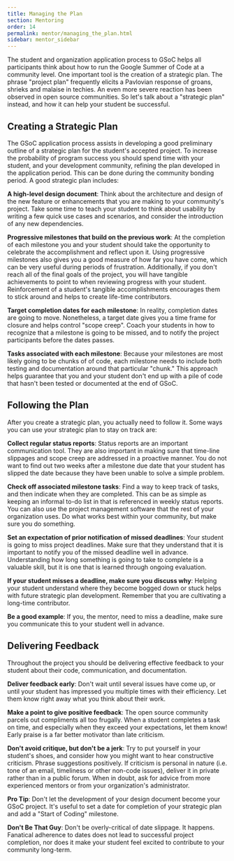 ```yaml
---
title: Managing the Plan
section: Mentoring
order: 14
permalink: mentor/managing_the_plan.html
sidebar: mentor_sidebar
---
```


The student and organization application process to GSoC helps all participants think about how to run the Google Summer of Code at a community level. One important tool is the creation of a strategic plan. The phrase "project plan" frequently elicits a Pavlovian response of groans, shrieks and malaise in techies. An even more severe reaction has been observed in open source communities.  So let's talk about a "strategic plan" instead, and how it can help your student be successful.


## Creating a Strategic Plan

The GSoC application process assists in developing a good preliminary outline of a strategic plan for the student's accepted project. To increase the probability of program success you should spend time with your student, and your development community, refining the plan developed in the application period. This can be done during the community bonding period. A good strategic plan includes:

**A high-level design document**: Think about the architecture and design of the new feature or enhancements that you are making to your community's project. Take some time to teach your student to think about usability by writing a few quick use cases and scenarios, and consider the introduction of any new dependencies.

**Progressive milestones that build on the previous work**: At the completion of each milestone you and your student should take the opportunity to celebrate the accomplishment and reflect upon it. Using progressive milestones also gives you a good measure of how far you have come, which can be very useful during periods of frustration. Additionally, if you don't reach all of the final goals of the project, you will have tangible achievements to point to when reviewing progress with your student. Reinforcement of a student's tangible accomplishments encourages them to stick around and helps to create life-time contributors.

**Target completion dates for each milestone**: In reality, completion dates are going to move. Nonetheless, a target date gives you a time frame for closure and helps control "scope creep". Coach your students in how to recognize that a milestone is going to be missed,  and to notify the project participants before the dates passes.

**Tasks associated with each milestone**: Because your milestones are most likely going to be chunks of of code, each milestone needs to include both testing and documentation around that particular "chunk." This approach helps guarantee that you and your student don't end up with a pile of code that hasn't been tested or documented at the end of GSoC.


## Following the Plan

After you create a strategic plan, you actually need to follow it. Some ways you can use your strategic plan to stay on track are:

**Collect regular status reports**: Status reports are an important communication tool. They are also important in making sure that time-line slippages and scope creep are addressed in a proactive manner. You do not want to find out two weeks after a milestone due date that your student has slipped the date because they have been unable to solve a simple problem.

**Check off associated milestone tasks**: Find a way to keep track of tasks, and then indicate when they are completed. This can be as simple as keeping an informal to-do list in that is referenced in weekly status reports. You can also use the project management software that the rest of your organization uses. Do what works best within your community, but make sure you do something.

**Set an expectation of prior notification of missed deadlines**: Your student is going to miss project deadlines. Make sure that they understand that it is important to notify you of the missed deadline well in advance. Understanding how long something is going to take to complete is a valuable skill, but it is one that is learned through ongoing evaluation.

**If your student misses a deadline, make sure you discuss why**: Helping your student understand where they become bogged down or stuck helps with future strategic plan development. Remember that you are cultivating a long-time contributor.

**Be a good example**: If you, the mentor, need to miss a deadline, make sure you communicate this to your student well in advance.


## Delivering Feedback

Throughout the project you should be delivering effective feedback to your student about their code, communication, and documentation. 

**Deliver feedback early**: Don't wait until several issues have come up, or until your student has impressed you multiple times with their efficiency. Let them know right away what you think about their work. 

**Make a point to give positive feedback**: The open source community parcels out compliments all too frugally. When a student completes a task on time, and especially when they exceed your expectations, let them know! Early praise is a far better motivator than late criticism.

**Don't avoid critique, but don't be a jerk**: Try to put yourself in your student's shoes, and consider how you might want to hear constructive criticism. Phrase suggestions positively.  If criticism is personal in nature (i.e. tone of an email, timeliness or other non-code issues), deliver it in private rather than in a public forum. When in doubt, ask for advice from more experienced mentors or from your organization's administrator.

**Pro Tip**: Don't let the development of your design document become your GSoC project. It's useful to set a date for completion of your strategic plan and add a "Start of Coding" milestone.

**Don't Be That Guy**: Don't be overly-critical of date slippage. It happens.  Fanatical adherence to dates does not lead to successful project completion, nor does it make your student feel excited to contribute to your community long-term.


